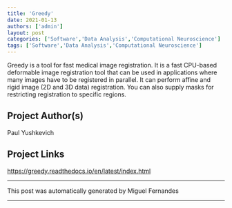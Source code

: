 ```yaml
---
title: 'Greedy'
date: 2021-01-13
authors: ['admin']
layout: post
categories: ['Software','Data Analysis','Computational Neuroscience']
tags: ['Software','Data Analysis','Computational Neuroscience']
---
```

Greedy is a tool for fast medical image registration. It is a fast CPU-based deformable image registration tool that can be used in applications where many images have to be registered in parallel. It can perform affine and rigid image (2D and 3D data) registration. You can also supply masks for restricting registration to specific regions.
## Project Author(s)
Paul Yushkevich
## Project Links
https://greedy.readthedocs.io/en/latest/index.html
***
This post was automatically generated by
Miguel Fernandes
***
